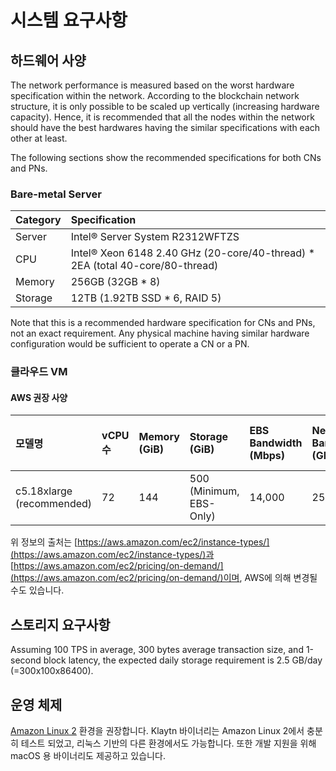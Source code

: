 # 시스템 요구사항

## 하드웨어 사양

The network performance is measured based on the worst hardware specification within the network. According to the blockchain network structure, it is only possible to be scaled up vertically \(increasing hardware capacity\). Hence, it is recommended that all the nodes within the network should have the best hardwares having the similar specifications with each other at least.

The following sections show the recommended specifications for both CNs and PNs.

### Bare-metal Server

| Category | Specification                                                                            |
|:-------- |:---------------------------------------------------------------------------------------- |
| Server   | Intel® Server System R2312WFTZS                                                          |
| CPU      | Intel® Xeon 6148 2.40 GHz \(20-core/40-thread\) \* 2EA \(total 40-core/80-thread\) |
| Memory   | 256GB \(32GB \* 8\)                                                                  |
| Storage  | 12TB \(1.92TB SSD \* 6, RAID 5\)                                                     |

Note that this is a recommended hardware specification for CNs and PNs, not an exact requirement. Any physical machine having similar hardware configuration would be sufficient to operate a CN or a PN.

### 클라우드 VM

#### AWS 권장 사양

| 모델명                           | vCPU 수 | Memory \(GiB\) | Storage \(GiB\)       | EBS Bandwidth \(Mbps\) | Network Bandwidth \(Gbps\) | Price \(Seoul region, USD/h\) |
|:----------------------------- |:------ |:---------------- |:----------------------- |:------------------------ |:---------------------------- |:------------------------------- |
| c5.18xlarge \(recommended\) | 72     | 144              | 500 (Minimum, EBS-Only) | 14,000                   | 25                           | 3.456                           |

위 정보의 출처는 [https://aws.amazon.com/ec2/instance-types/](https://aws.amazon.com/ec2/instance-types/)과 [https://aws.amazon.com/ec2/pricing/on-demand/](https://aws.amazon.com/ec2/pricing/on-demand/)이며, AWS에 의해 변경될 수도 있습니다.

## 스토리지 요구사항

Assuming 100 TPS in average,  300 bytes average transaction size, and 1-second block latency, the expected daily storage requirement is 2.5 GB/day \(=300x100x86400\).

## 운영 체제

[Amazon Linux 2](https://aws.amazon.com/ko/about-aws/whats-new/2017/12/introducing-amazon-linux-2/) 환경을 권장합니다. Klaytn 바이너리는 Amazon Linux 2에서 충분히 테스트 되었고, 리눅스 기반의 다른 환경에서도 가능합니다. 또한 개발 지원을 위해 macOS 용 바이너리도 제공하고 있습니다.
